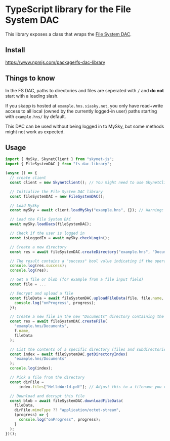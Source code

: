 # TypeScript library for the File System DAC

This library exposes a class that wraps the [File System DAC](https://github.com/redsolver/filesystem-dac).

## Install

https://www.npmjs.com/package/fs-dac-library

## Things to know

In the FS DAC, paths to directories and files are seperated with `/` and **do not** start with a leading slash.

If you skapp is hosted at `example.hns.siasky.net`, you only have read+write access to all local (owned by the currently logged-in user) paths starting with `example.hns/` by default.

This DAC can be used without being logged in to MySky, but some methods might not work as expected.

## Usage

```typescript
import { MySky, SkynetClient } from "skynet-js";
import { FileSystemDAC } from "fs-dac-library";

(async () => {
  // create client
  const client = new SkynetClient(); // You might need to use SkynetClient("https://siasky.net") here if testing on localhost

  // Initialize the File System DAC library
  const fileSystemDAC = new FileSystemDAC();

  // Load MySky
  const mySky = await client.loadMySky("example.hns", {}); // Warning: You need to specify your app domain here, "localhost" if you are testing on localhost

  // Load the File System DAC
  await mySky.loadDacs(fileSystemDAC);

  // Check if the user is logged in
  const isLoggedIn = await mySky.checkLogin();

  // Create a new directory
  const res = await fileSystemDAC.createDirectory("example.hns", "Documents");

  // The result contains a "success" bool value indicating if the operation was successfull
  console.log(res.success);
  console.log(res);

  // Get a file or blob (for example from a file input field)
  const file = ...

  // Encrypt and upload a file
  const fileData = await fileSystemDAC.uploadFileData(file, file.name, (progress) => {
    console.log("onProgress", progress);
  });

  // Create a new file in the new "Documents" directory containing the just uploaded FileData
  const res = await fileSystemDAC.createFile(
    "example.hns/Documents",
    f.name,
    fileData
  );

  // List the contents of a specific directory (files and subdirectories)
  const index = await fileSystemDAC.getDirectoryIndex(
    "example.hns/Documents"
  );
  console.log(index);

  // Pick a file from the directory
  const dirFile =
      index.files["HelloWorld.pdf"]; // Adjust this to a filename you created in the directory

  // Download and decrypt this file
  const blob = await fileSystemDAC.downloadFileData(
    fileData,
    dirFile.mimeType ?? "application/octet-stream",
    (progress) => {
      console.log("onProgress", progress);
    }
  );
})();
```
